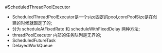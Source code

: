 #ScheduledThreadPoolExecutor

* ScheduledThreadPoolExecutor是一个size固定的pool,corePoolSize是在创建的时候就固定了的;
* 分为 scheduleAtFixedRate 和 scheduleWithFixedDelay 两种方法;
* threadPoolExecutor 内部的任务队列是无界的;
* ScheduledFutureTask
* DelayedWorkQueue


